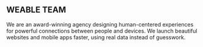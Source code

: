 ## WEABLE TEAM

We are an award-winning agency designing human-centered experiences for powerful connections between people and devices. We launch beautiful websites and mobile apps faster, using real data instead of guesswork.